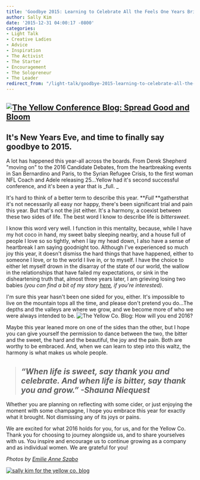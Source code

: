 ```yaml
---
title: 'Goodbye 2015: Learning to Celebrate All the Feels One Years Brings'
author: Sally Kim
date: '2015-12-31 04:00:17 -0800'
categories:
- Light Talk
- Creative Ladies
- Advice
- Inspiration
- The Activist
- The Starter
- Encouragement
- The Solopreneur
- The Leader
redirect_from: "/light-talk/goodbye-2015-learning-to-celebrate-all-the-feels-one-year-brings/"
---
```


## [![The Yellow Conference Blog: Spread Good and Bloom](https://yellow-blog-images.imgix.net/2015/12/KAT_3034.jpg)](https://yellow-blog-images.imgix.net/2015/12/KAT_3034.jpg)

## It's New Years Eve, and time to finally say goodbye to 2015.

A lot has happened this year-all across the boards. From Derek Shepherd "moving on" to the 2016 Candidate Debates, from the heartbreaking events in San Bernardino and Paris, to the Syrian Refugee Crisis, to the first woman NFL Coach and Adele releasing 25...Yellow had it's second successful conference, and it's been a year that is _full. _

It's hard to think of a better term to describe this year. **_Full_ **gathersthat it's not necessarily all easy nor happy, there's been significant trial and pain this year. But that's not the jist either. It's a harmony, a coexist between these two sides of life. The best word I know to describe life is _bittersweet._

I know this word very well. I function in this mentality, because, while I have my hot coco in hand, my sweet baby sleeping nearby, and a house full of people I love so so tightly, when I lay my head down, I also have a sense of heartbreak I am saying goodnight too. Although I've experienced so much joy this year, it doesn't dismiss the hard things that have happened, either to someone I love, or to the world I live in, or to myself. I have the choice to either let myself drown in the disarray of the state of our world, the wallow in the relationships that have failed my expectations, or sink in the disheartening truth that, almost three years later, I am grieving losing two babies _(you can find a bit of my story [here](http://lettersfromamister.tumblr.com), if you're interested)._

I'm sure this year hasn't been one sided for you, either. It's impossible to live on the mountain tops all the time, and please don't pretend you do...The depths and the valleys are where we grow, and we become more of who we were always intended to be. ![The Yellow Co. Blog: How will you end 2016?](https://yellow-blog-images.imgix.net/2015/12/KAT_3288.jpg)

Maybe this year leaned more on one of the sides than the other, but I hope you can give yourself the permission to dance between the two, the bitter and the sweet, the hard and the beautiful, the joy and the pain. Both are worthy to be embraced. And, when we can learn to step into this waltz, the harmony is what makes us whole people.

> ## _“When life is sweet, say thank you and celebrate. And when life is bitter, say thank you and grow.” -Shauna Niequest_

Whether you are planning on reflecting with some cider, or just enjoying the moment with some champagne, I hope you embrace this year for exactly what it brought. Not dismissing any of its joys or pains.

We are excited for what 2016 holds for you, for us, and for the Yellow Co. Thank you for choosing to journey alongside us, and to share yourselves with us. You inspire and encourage us to continue growing as a company and as individual women. We are grateful for you!

_Photos by [Emilie Anne Szabo](http://www.emilieanneszabo.com/work/holiday-gathering-ann-nelson-1)_

[![sally kim for the yellow co. blog](https://yellow-blog-images.imgix.net/2015/12/sallykim.jpg)](https://yellow-blog-images.imgix.net/2015/12/sallykim.jpg)
